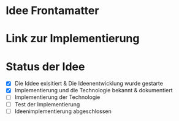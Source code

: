 <h1>Idee Frontamatter</h1>

# Link zur Implementierung


# Status der Idee
- [x]  Die Iddee exisitiert & Die Ideenentwicklung wurde gestarte
- [x]  Implementierung und die Technologie bekannt & dokumentiert
- [ ]  Implementierung der Technologie
- [ ]  Test der Implementierung
- [ ]  Ideenimplementierung abgeschlossen
